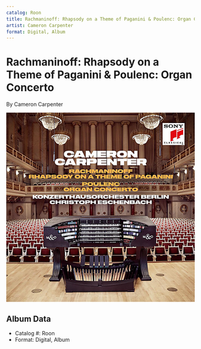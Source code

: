 ```yaml
---
catalog: Roon
title: Rachmaninoff: Rhapsody on a Theme of Paganini & Poulenc: Organ Concerto
artist: Cameron Carpenter
format: Digital, Album
---
```


# Rachmaninoff: Rhapsody on a Theme of Paganini & Poulenc: Organ Concerto

By Cameron Carpenter

![](../../assets/albumcovers/Cameron_Carpenter-Rachmaninoff-_Rhapsody_on_a_Theme_of_Paganini_and_Poulenc-_Organ_Concerto.png)

## Album Data

- Catalog #: Roon
- Format: Digital, Album

